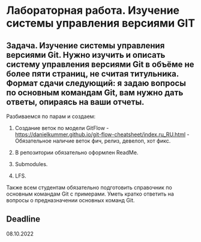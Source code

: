 # Лабораторная работа. Изучение системы управления версиями GIT

## Задача.	Изучение системы управления версиями Git. Нужно изучить и описать систему управления версиями Git в объёме не более пяти страниц, не считая титульника. Формат сдачи следующий: я задаю вопросы по основным командам Git, вам нужно дать ответы, опираясь на ваши отчеты. 

Разбиваемся по парам и создаем:

1. Создание веток по модели GitFlow - https://danielkummer.github.io/git-flow-cheatsheet/index.ru_RU.html - Обязательное наличие веток фич, релиз, девелоп, хот фикс.

2. В репозитории обязательно оформлен ReadMe.

3. Submodules.

4. LFS.


Также всем студентам обязательно подготовить справочник по основным командам Git с примерами. Уметь кратко ответить на вопросы о предназначении основных команд Git.


## Deadline 

08.10.2022
